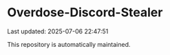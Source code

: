 # Overdose-Discord-Stealer

Last updated: 2025-07-06 22:47:51

This repository is automatically maintained.
